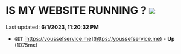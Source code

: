 # IS MY WEBSITE RUNNING ? [![](https://img.shields.io/static/v1?label=Sponsor&message=%E2%9D%A4&logo=GitHub&color=%23fe8e86)](https://github.com/sponsors/<username>)

Last updated: **6/1/2023, 11:20:32 PM**

- `GET` [https://youssefservice.me](https://youssefservice.me) - **Up** (1075ms)
